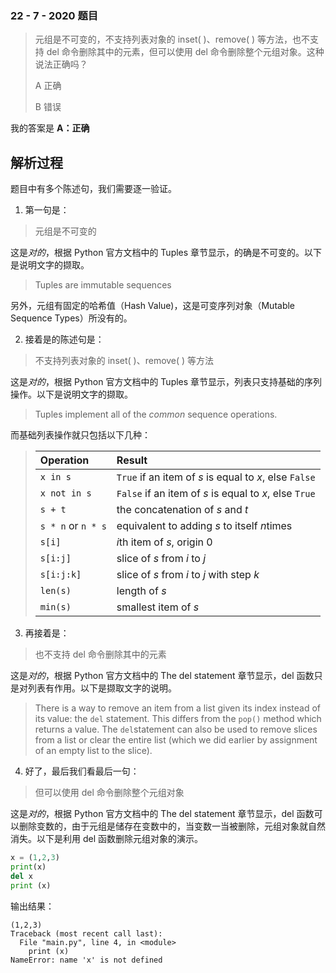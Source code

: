 ### 22 - 7 - 2020 题目

> 元组是不可变的，不支持列表对象的 inset( )、remove( ) 等方法，也不支持 del 命令删除其中的元素，但可以使用 del 命令删除整个元组对象。这种说法正确吗？
>
> A 正确
>
> B 错误

我的答案是 **A：正确**



## 解析过程

题目中有多个陈述句，我们需要逐一验证。

1. 第一句是：

> 元组是不可变的

这是*对的*，根据 Python 官方文档中的 Tuples 章节显示，的确是不可变的。以下是说明文字的撷取。

> Tuples are immutable sequences

另外，元组有固定的哈希值（Hash Value)，这是可变序列对象（Mutable Sequence Types）所没有的。

2. 接着是的陈述句是：

> 不支持列表对象的 inset( )、remove( ) 等方法

这是*对的*，根据 Python 官方文档中的 Tuples 章节显示，列表只支持基础的序列操作。以下是说明文字的撷取。

> Tuples implement all of the *common* sequence operations.

而基础列表操作就只包括以下几种：

> | Operation          | Result                                                 |
> | :----------------- | :----------------------------------------------------- |
> | `x in s`           | `True` if an item of *s* is equal to *x*, else `False` |
> | `x not in s`       | `False` if an item of *s* is equal to *x*, else `True` |
> | `s + t`            | the concatenation of *s* and *t*                       |
> | `s * n` or `n * s` | equivalent to adding *s* to itself *n*times            |
> | `s[i]`             | *i*th item of *s*, origin 0                            |
> | `s[i:j]`           | slice of *s* from *i* to *j*                           |
> | `s[i:j:k]`         | slice of *s* from *i* to *j* with step *k*             |
> | `len(s)`           | length of *s*                                          |
> | `min(s)`           | smallest item of *s*                                   |

3. 再接着是：

> 也不支持 del 命令删除其中的元素

这是*对的*，根据 Python 官方文档中的 The del statement 章节显示，del 函数只是对列表有作用。以下是撷取文字的说明。

> There is a way to remove an item from a list given its index instead of its value: the `del` statement. This differs from the `pop()` method which returns a value. The `del`statement can also be used to remove slices from a list or clear the entire list (which we did earlier by assignment of an empty list to the slice). 

4. 好了，最后我们看最后一句：

> 但可以使用 del 命令删除整个元组对象

这是*对的*，根据 Python 官方文档中的 The del statement 章节显示，del 函数可以删除变数的，由于元组是储存在变数中的，当变数一当被删除，元组对象就自然消失。以下是利用 del 函数删除元组对象的演示。

```python
x = (1,2,3)
print(x)
del x
print (x)
```

输出结果：

```
(1,2,3)
Traceback (most recent call last):
  File "main.py", line 4, in <module>
    print (x)
NameError: name 'x' is not defined
```
